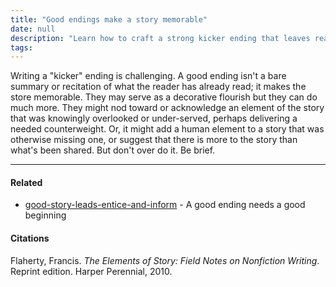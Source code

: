 ```yaml
---
title: "Good endings make a story memorable"
date: null
description: "Learn how to craft a strong kicker ending that leaves readers thinking by adding depth, surprise, or a human touch without simply repeating the story’s main points."
tags:
---
```


Writing a "kicker" ending is challenging. A good ending isn't a bare summary or recitation of what the reader has already read; it makes the store memorable. They may serve as a decorative flourish but they can do much more. They might nod toward or acknowledge an element of the story that was knowingly overlooked or under-served, perhaps delivering a needed counterweight. Or, it might add a human element to a story that was otherwise missing one, or suggest that there is more to the story than what's been shared. But don't over do it. Be brief.

---

#### Related

- [good-story-leads-entice-and-inform]() - A good ending needs a good beginning

#### Citations

Flaherty, Francis. _The Elements of Story: Field Notes on Nonfiction Writing_. Reprint edition. Harper Perennial, 2010.
